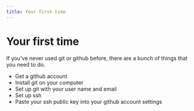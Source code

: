 ```yaml
---
title: Your first time
---
```


# Your first time

If you've never used git or github before, there are a bunch of things
that you need to do.

- Get a github account
- Install git on your computer
- Set up git with your user name and email
- Set up ssh
- Paste your ssh public key into your github account settings
